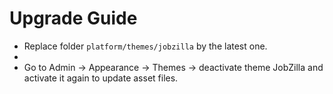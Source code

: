 # Upgrade Guide

- Replace folder `platform/themes/jobzilla` by the latest one.
- 
- Go to Admin -> Appearance -> Themes -> deactivate theme JobZilla and activate it again to update asset files.